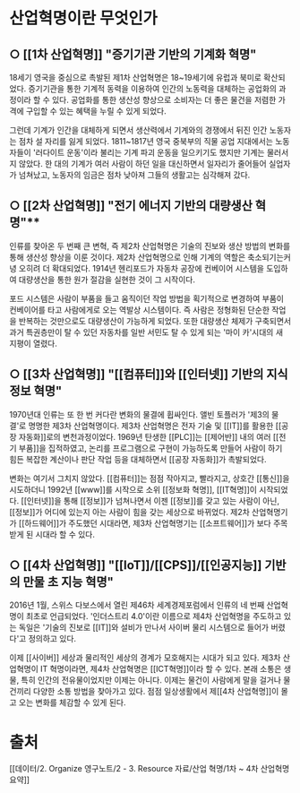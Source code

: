 # 산업혁명이란 무엇인가
## ○ [[1차 산업혁명]] **"증기기관 기반의 기계화 혁명"**  
18세기 영국을 중심으로 촉발된 제1차 산업혁명은 18~19세기에 유럽과 북미로 확산되었다.
증기기관을 통한 기계적 동력을 이용하여 인간의 노동력을 대체하는 공업화의 과정이라 할 수 있다.
공업화를 통한 생산성 향상으로 소비자는 더 좋은 물건을 저렴한 가격에 구입할 수 있는 혜택을 누릴 수 있게 되었다.  
  
그런데 기계가 인간을 대체하게 되면서 생산력에서 기계와의 경쟁에서 뒤진 인간 노동자는 점차 설 자리를 잃게 되었다.
1811~1817년 영국 중북부의 직물 공업 지대에서는 노동자들이 '러다이트 운동'이라 불리는 기계 파괴 운동을 일으키기도 했지만 기계는 물러서지 않았다.
한 대의 기계가 여러 사람이 하던 일을 대신하면서 일자리가 줄어들어 실업자가 넘쳐났고, 노동자의 임금은 점차 낮아져 그들의 생활고는 심각해져 갔다.  
## ○ [[2차 산업혁명]] "전기 에너지 기반의 대량생산 혁명"**  
인류를 찾아온 두 번째 큰 변혁, 즉 제2차 산업혁명은 기술의 진보와 생산 방법의 변화를 통해 생산성 향상을 이룬 것이다.
제2차 산업혁명으로 인해 기계의 역할은 축소되기는커녕 오히려 더 확대되었다.
1914년 헨리포드가 자동차 공장에 컨베이어 시스템을 도입하여 대량생산을 통한 원가 절감을 실현한 것이 그 시작이다.  
  
포드 시스템은 사람이 부품을 들고 움직이던 작업 방법을 획기적으로 변경하여 부품이 컨베이어를 타고 사람에게로 오는 역발상 시스템이다.
즉 사람은 정형화된 단순한 작업을 반복하는 것만으로도 대량생산이 가능하게 되었다.
또한 대량생산 체제가 구축되면서 과거 특권층만이 탈 수 있던 자동차를 일반 서민도 탈 수 있게 되는 '마이 카'시대의 새 지평이 열렸다.  
## ○ [[3차 산업혁명]] **"[[컴퓨터]]와 [[인터넷]] 기반의 지식정보 혁명"**  
1970년대 인류는 또 한 번 커다란 변화의 물결에 휩싸인다.
앨빈 토플러가 '제3의 물결'로 명명한 제3차 산업혁명이다.
제3차 산업혁명은 전자 기술 및 [[IT]]를 활용한 [[공장 자동화]]로의 변천과정이었다.
1969년 탄생한 [[PLC]]는 [[제어반]] 내의 여러 [[전기 부품]]을 집적하였고, 논리를 프로그램으로 구현이 가능하도록 만들어 사람이 하기 힘든 복잡한 계산이나 판단 작업 등을 대체하면서 [[공장 자동화]]가 촉발되었다.  
  
변화는 여기서 그치지 않았다. [[컴퓨터]]는 점점 작아지고, 빨라지고, 상호간 [[통신]]을 시도하더니 1992년 [[www]]를 시작으로 소위 [[정보화 혁명]], [[IT혁명]]이 시작되었다.
[[인터넷]]을 통해 [[정보]]가 넘쳐나면서 이젠 [[정보]]를 갖고 있는 사람이 아닌, [[정보]]가 어디에 있는지 아는 사람이 힘을 갖는 세상으로 바뀌었다.
제2차 산업혁명기가 [[하드웨어]]가 주도했던 시대라면, 제3차 산업혁명기는 [[소프트웨어]]가 보다 주목받게 된 시대라 할 수 있다.
## ○ [[4차 산업혁명]] **"[[IoT]]/[[CPS]]/[[인공지능]] 기반의 만물 초 지능 혁명"**  
2016년 1월, 스위스 다보스에서 열린 제46차 세계경제포럼에서 인류의 네 번째 산업혁명이 최초로 언급되었다.
'인더스트리 4.0'이란 이름으로 제4차 산업혁명을 주도하고 있는 독일은 '기술의 진보로 [[IT]]와 설비가 만나서 사이버 물리 시스템으로 들어가 버렸다'고 정의하고 있다.  
  
이제 [[사이버]] 세상과 물리적인 세상의 경계가 모호해지는 시대가 되고 있다.
제3차 산업혁명이 IT 혁명이라면, 제4차 산업혁명은 [[ICT혁명]]이라 할 수 있다.
본래 소통은 생물, 특히 인간의 전유물이었지만 이제는 아니다.
이제는 물건이 사람에게 말을 걸거나 물건끼리 다양한 소통 방법을 찾아가고 있다.
점점 일상생활에서 제[[4차 산업혁명]]이 몰고 오는 변화를 체감할 수 있게 된다.
# 출처
[[데이터/2. Organize 영구노트/2 - 3. Resource 자료/산업 혁명/1차 ~ 4차 산업혁명 요약]]